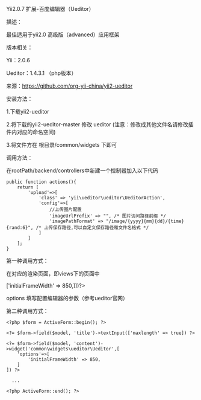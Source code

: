 Yii2.0.7 扩展-百度编辑器（Ueditor）

描述：

最佳适用于yii2.0 高级版（advanced）应用框架

版本相关：

Yii：2.0.6

Ueditor：1.4.3.1 （php版本）

来源：https://github.com/org-yii-china/yii2-ueditor

安装方法：

1.下载yii2-ueditor

2.将下载的yii2-ueditor-master 修改 ueditor (注意：修改成其他文件名请修改插件内对应的命名空间)

3.将文件方在 根目录/common/widgets 下即可

调用方法：

在rootPath/backend/controllers中新建一个控制器加入以下代码

    public function actions(){
        return [
            'upload'=>[
                'class' => 'yii\ueditor\ueditor\UeditorAction',
                'config'=>[
                    //上传图片配置
                    'imageUrlPrefix' => "", /* 图片访问路径前缀 */
                    'imagePathFormat' => "/image/{yyyy}{mm}{dd}/{time}{rand:6}", /* 上传保存路径,可以自定义保存路径和文件名格式 */
                ]
            ]
        ];
    }

第一种调用方式：

在对应的渲染页面，即views下的页面中

<?=yii\ueditor\Ueditor::widget(['options'=>['initialFrameWidth' => 850,]])?>

options 填写配置编辑器的参数（参考ueditor官网）

第二种调用方式：

    <?php $form = ActiveForm::begin(); ?>

    <?= $form->field($model, 'title')->textInput(['maxlength' => true]) ?>

    <?= $form->field($model, 'content')->widget('common\widgets\ueditor\Ueditor',[
        'options'=>[
            'initialFrameWidth' => 850,
        ]
    ]) ?>
    
      ...
      
    <?php ActiveForm::end(); ?>
